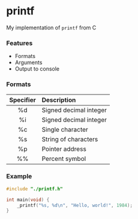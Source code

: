 # printf
My implementation of `printf` from C

### Features
- Formats
- Arguments
- Output to console

### Formats
| Specifier | Description            |
|:---------:|:-----------------------|
| %d        | Signed decimal integer |
| %i        | Signed decimal integer |
| %c        | Single character       |
| %s        | String of characters   |
| %p        | Pointer address        |
| %%        | Percent symbol         |

### Example
```c
#include "./printf.h"

int main(void) {
    _printf("%s, %d\n", "Hello, world!", 1984);
}
```
